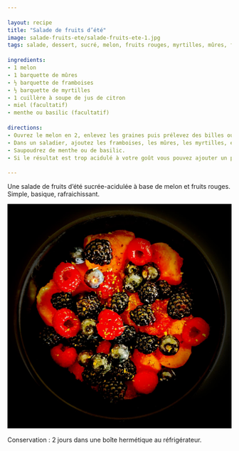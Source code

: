 ```yaml
---

layout: recipe
title: "Salade de fruits d’été"
image: salade-fruits-ete/salade-fruits-ete-1.jpg
tags: salade, dessert, sucré, melon, fruits rouges, myrtilles, mûres, framboises, citron

ingredients:
- 1 melon
- 1 barquette de mûres 
- ½ barquette de framboises
- ½ barquette de myrtilles
- 1 cuillère à soupe de jus de citron
- miel (facultatif)
- menthe ou basilic (facultatif)

directions:
- Ouvrez le melon en 2, enlevez les graines puis prélevez des billes ou coupez-le en quartiers afin de pouvoir tailler des petits dés. 
- Dans un saladier, ajoutez les framboises, les mûres, les myrtilles, et citronner. 
- Saupoudrez de menthe ou de basilic. 
- Si le résultat est trop acidulé à votre goût vous pouvez ajouter un peu de miel et mélanger délicatement avant dégustation. 

---
```


Une salade de fruits d’été sucrée-acidulée à base de melon et fruits rouges. Simple, basique, rafraichissant.

![L’été on privilégie les recettes d’assemblage sans prise de tête, sans cuisson et surtout, bien fraiche.](../images/salade-fruits-ete/salade-fruits-ete-2.jpg) 

Conservation&nbsp;: 2 jours dans une boîte hermétique au réfrigérateur.